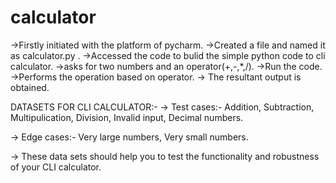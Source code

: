 # calculator
->Firstly initiated with the platform of pycharm.
->Created a file and named it as calculator.py .
->Accessed the code to bulid the simple python code to cli calculator.
->asks for two numbers and an operator(+,-,*,/).
->Run the code.
->Performs the operation based on operator.
-> The resultant output is obtained. 


DATASETS FOR CLI CALCULATOR:-
-> Test cases:-
 Addition,
 Subtraction,
 Multipulication,
 Division,
 Invalid input,
 Decimal numbers.

 -> Edge cases:-
 Very large numbers,
 Very small numbers.
 
-> These data sets should help you to test the functionality and robustness of your CLI calculator.
